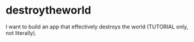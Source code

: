 # destroytheworld
I want to build an app that effectively destroys the world (TUTORIAL only, not literally).
